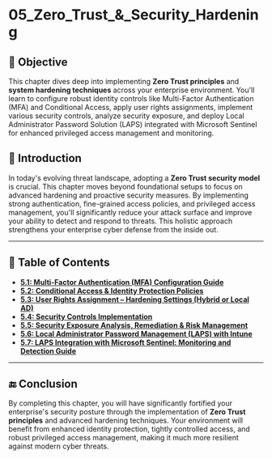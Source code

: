 # 05_Zero_Trust_&_Security_Hardening

## 🎯 Objective

This chapter dives deep into implementing **Zero Trust principles** and **system hardening techniques** across your enterprise environment. You'll learn to configure robust identity controls like Multi-Factor Authentication (MFA) and Conditional Access, apply user rights assignments, implement various security controls, analyze security exposure, and deploy Local Administrator Password Solution (LAPS) integrated with Microsoft Sentinel for enhanced privileged access management and monitoring.

## 📝 Introduction

In today's evolving threat landscape, adopting a **Zero Trust security model** is crucial. This chapter moves beyond foundational setups to focus on advanced hardening and proactive security measures. By implementing strong authentication, fine-grained access policies, and privileged access management, you'll significantly reduce your attack surface and improve your ability to detect and respond to threats. This holistic approach strengthens your enterprise cyber defense from the inside out.

---

## 📘 Table of Contents

* **[5.1: Multi-Factor Authentication (MFA) Configuration Guide](https://github.com/AliChoukatli/CyberShield-Enterprise/blob/main/05_Zero_Trust_%26_Security_Hardening/Documentation/01_MFA_Passwordless-Strategies.md)**
* **[5.2: Conditional Access & Identity Protection Policies](https://github.com/AliChoukatli/CyberShield-Enterprise/blob/main/05_Zero_Trust_%26_Security_Hardening/Documentation/02_Conditional_Access-Identity_Protection_Policies.md)**
* **[5.3: User Rights Assignment – Hardening Settings (Hybrid or Local AD)](https://github.com/AliChoukatli/CyberShield-Enterprise/blob/main/05_Zero_Trust_%26_Security_Hardening/Documentation/03_UserRights_Assignment-Hardening_Settings.md)**
* **[5.4: Security Controls Implementation](https://github.com/AliChoukatli/CyberShield-Enterprise/blob/main/05_Zero_Trust_%26_Security_Hardening/Documentation/04_Security_Controls_Implementation.md)**
* **[5.5: Security Exposure Analysis, Remediation & Risk Management](https://github.com/AliChoukatli/CyberShield-Enterprise/blob/main/05_Zero_Trust_%26_Security_Hardening/Documentation/05_Security_Exposure%20_Analysis_And_Risk_Score.md)**
* **[5.6: Local Administrator Password Management (LAPS) with Intune](https://github.com/AliChoukatli/CyberShield-Enterprise/blob/main/05_Zero_Trust_%26_Security_Hardening/Documentation/06_LAPS_Intune.md)**
* **[5.7: LAPS Integration with Microsoft Sentinel: Monitoring and Detection Guide](https://github.com/AliChoukatli/CyberShield-Enterprise/blob/main/05_Zero_Trust_%26_Security_Hardening/Documentation/07_LAPS_Sentinel_Integration.md)**

---

## 🔚 Conclusion

By completing this chapter, you will have significantly fortified your enterprise's security posture through the implementation of **Zero Trust principles** and advanced hardening techniques. Your environment will benefit from enhanced identity protection, tightly controlled access, and robust privileged access management, making it much more resilient against modern cyber threats.
